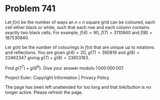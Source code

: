 #   Problem 741

   Let $f(n)$ be the number of ways an $n\times n$ square grid can be
   coloured, each cell either black or white, such that each row and each
   column contains exactly two black cells.
   For example, $f(4)=90$, $f(7) = 3110940$ and $f(8) = 187530840$.

   Let $g(n)$ be the number of colourings in $f(n)$ that are unique up to
   rotations and reflections.
   You are given $g(4)=20$, $g(7) = 390816$ and $g(8) = 23462347$ giving
   $g(7)+g(8) = 23853163$.

   Find $g(7^7) + g(8^8)$. Give your answer modulo $1\,000\,000\,007$.

   Project Euler: Copyright Information | Privacy Policy

   The page has been left unattended for too long and that link/button is no
   longer active. Please refresh the page.
